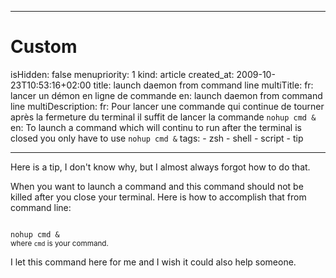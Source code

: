 -----

# Custom 
isHidden:       false
menupriority:   1
kind:           article
created_at:           2009-10-23T10:53:16+02:00
title: launch daemon from command line
multiTitle: 
    fr: lancer un démon en ligne de commande
    en: launch daemon from command line
multiDescription:
    fr: Pour lancer une commande qui continue de tourner après la fermeture du terminal il suffit de lancer la commande <code>nohup cmd &amp;</code>
    en: To launch a command which will continu to run after the terminal is closed you only have to use <code>nohup cmd &amp;</code>
tags:
    - zsh
    - shell
    - script
    - tip

-----

Here is a tip, I don't know why, but I almost always forgot how to do that.


When you want to launch a command and this command should not be killed after you close your terminal. Here is how to accomplish that from command line: 


<div><code class="zsh">
nohup cmd &
</code>
<small>where <code>cmd</code> is your command.</small>
</div>

I let this command here for me and I wish it could also help someone.

